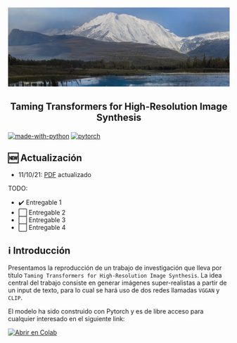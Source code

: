 <p align="center">
    <br>
    <img src="assets/portada.png"/>
    </a>
    <br>
</p>

<h2 align="center">
<p>Taming Transformers for High-Resolution Image Synthesis</p>
</h2>

[![made-with-python](https://img.shields.io/badge/Made%20with-Python-1f425f.svg)](https://www.python.org/)
[![pytorch](https://img.shields.io/badge/PyTorch-1.9-EE4C2C.svg?style=flat&logo=pytorch)](https://pytorch.org)

## 🆕 Actualización
- 11/10/21: [PDF](Taming_Transformers_for_High_Resolution_ImageSynthesis.pdf) actualizado

 TODO:
- ✔️ Entregable 1
- ⬜️ Entregable 2
- ⬜️ Entregable 3
- ⬜️ Entregable 4

## ℹ️ Introducción
Presentamos la reproducción de un trabajo de investigación que lleva por título `Taming Transformers for High-Resolution Image Synthesis`. La idea central del trabajo consiste en generar imágenes super-realistas a partir de un input de texto, para lo cual se hará uso de dos redes llamadas `VGGAN` y `CLIP`.

El modelo ha sido construido con Pytorch y es de libre acceso para cualquier interesado en el siguiente link:

[![Abrir en Colab](https://colab.research.google.com/assets/colab-badge.svg)](https://colab.research.google.com/github/HiroForYou/Image-Synthesis-with-Transformers/blob/master/VQGAN+CLIP.ipynb)
